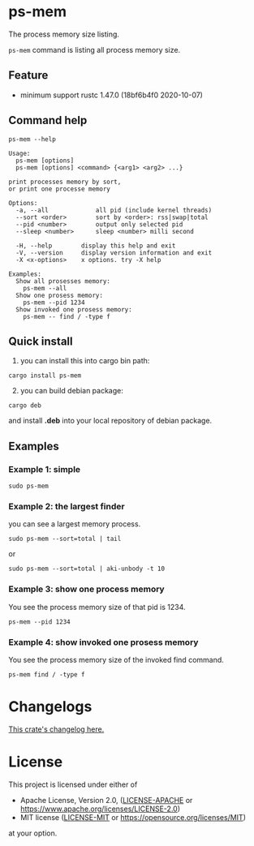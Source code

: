 # ps-mem

The process memory size listing.

`ps-mem` command is listing all process memory size.

## Feature

- minimum support rustc 1.47.0 (18bf6b4f0 2020-10-07)

## Command help

```
ps-mem --help
```

```
Usage:
  ps-mem [options]
  ps-mem [options] <command> {<arg1> <arg2> ...}

print processes memory by sort,
or print one processe memory

Options:
  -a, --all             all pid (include kernel threads)
  --sort <order>        sort by <order>: rss|swap|total
  --pid <number>        output only selected pid
  --sleep <number>      sleep <number> milli second

  -H, --help        display this help and exit
  -V, --version     display version information and exit
  -X <x-options>    x options. try -X help

Examples:
  Show all prosesses memory:
    ps-mem --all
  Show one prosess memory:
    ps-mem --pid 1234
  Show invoked one prosess memory:
    ps-mem -- find / -type f
```

## Quick install

1. you can install this into cargo bin path:

```
cargo install ps-mem
```

2. you can build debian package:

```
cargo deb
```

and install **.deb** into your local repository of debian package.


## Examples

### Example 1: simple

```
sudo ps-mem
```

### Example 2: the largest finder

you can see a largest memory process.

```
sudo ps-mem --sort=total | tail
```

or

```
sudo ps-mem --sort=total | aki-unbody -t 10
```

### Example 3: show one process memory

You see the process memory size of that pid is 1234.

```
ps-mem --pid 1234
```

### Example 4: show invoked one prosess memory

You see the process memory size of the invoked find command.

```
ps-mem find / -type f
```


# Changelogs

[This crate's changelog here.](https://github.com/aki-akaguma/ps-mem/blob/main/CHANGELOG.md)

# License

This project is licensed under either of

 * Apache License, Version 2.0, ([LICENSE-APACHE](LICENSE-APACHE) or
   https://www.apache.org/licenses/LICENSE-2.0)
 * MIT license ([LICENSE-MIT](LICENSE-MIT) or
   https://opensource.org/licenses/MIT)

at your option.
